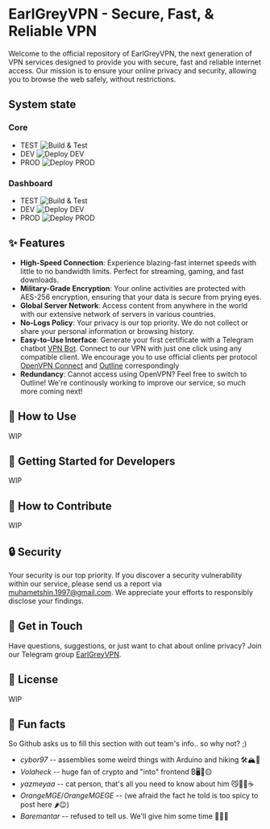 # EarlGreyVPN - Secure, Fast, & Reliable VPN

Welcome to the official repository of EarlGreyVPN, the next generation of VPN services designed to provide you with secure, fast and reliable internet access. Our mission is to ensure your online privacy and security, allowing you to browse the web safely, without restrictions.

## System state

### Core
- TEST ![Build & Test](https://github.com/EarlGreyVPN/ovpnrental_core/actions/workflows/test.yml/badge.svg)
- DEV ![Deploy DEV](https://github.com/EarlGreyVPN/ovpnrental_core/actions/workflows/deploy.yml/badge.svg)
- PROD ![Deploy PROD](https://github.com/EarlGreyVPN/ovpnrental_core/actions/workflows/deploy-prod.yml/badge.svg)

### Dashboard
- TEST ![Build & Test](https://github.com/EarlGreyVPN/ovpnrental_dashboard/actions/workflows/test.yml/badge.svg)
- DEV ![Deploy DEV](https://github.com/EarlGreyVPN/ovpnrental_dashboard/actions/workflows/deploy.yml/badge.svg)
- PROD ![Deploy PROD](https://github.com/EarlGreyVPN/ovpnrental_dashboard/actions/workflows/deploy_prod.yml/badge.svg)

## ✨ Features

- **High-Speed Connection**: Experience blazing-fast internet speeds with little to no bandwidth limits. Perfect for streaming, gaming, and fast downloads.
- **Military-Grade Encryption**: Your online activities are protected with AES-256 encryption, ensuring that your data is secure from prying eyes.
- **Global Server Network**: Access content from anywhere in the world with our extensive network of servers in various countries.
- **No-Logs Policy**: Your privacy is our top priority. We do not collect or share your personal information or browsing history.
- **Easy-to-Use Interface**: Generate your first certificate with a Telegram chatbot [VPN Bot](https://t.me/teaparty_vpnbot). Connect to our VPN with just one click using any compatible client. We encourage you to use official clients per protocol [OpenVPN Connect](https://openvpn.net/client/client-connect-vpn-for-windows/) and [Outline](https://getoutline.org/get-started/#step-3) correspondingly
- **Redundancy**: Cannot access using OpenVPN? Feel free to switch to Outline! We're continously working to improve our service, so much more coming next!

## 📖 How to Use
WIP

## 🌟 Getting Started for Developers
WIP

## 🤝 How to Contribute
WIP

## 🔒 Security

Your security is our top priority. If you discover a security vulnerability within our service, please send us a report via [muhametshin.1997@gmail.com](mailto:muhametshin.1997@gmail.com). We appreciate your efforts to responsibly disclose your findings.

## 💬 Get in Touch

Have questions, suggestions, or just want to chat about online privacy? Join our Telegram group [EarlGreyVPN](https://t.me/+oEnZ05i0XuMyZjQy).

## 📝 License
WIP

## 🍿 Fun facts

So Github asks us to fill this section with out team's info.. so why not? ;)
- *cybor97* -- assemblies some weird things with Arduino and hiking 🛠️🏔️🦝
- *Volaheck* -- huge fan of crypto and "into" frontend ₿🖥️🦆🟡
- *yazmeyaa* -- cat person, that's all you need to know about him 😼👨‍💻☕
- *OrangeMGE*/*OrangeMGEGE* -- (we afraid the fact he told is too spicy to post here 🌶️😉)
- *Baremantar* -- refused to tell us. We'll give him some time 🤷‍♂️😉
